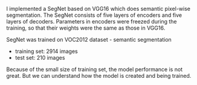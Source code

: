 I implemented a SegNet based on VGG16 which does semantic pixel-wise segmentation. 
The SegNet consists of five layers of encoders and five layers of decoders.
Parameters in encoders were freezed during the training, so that their weights were the same as those in VGG16. 

SegNet was trained on VOC2012 dataset - semantic segmentation
- training set: 2914 images
- test set: 210 images

Because of the small size of training set, the model performance is not great. 
But we can understand how the model is created and being trained. 

